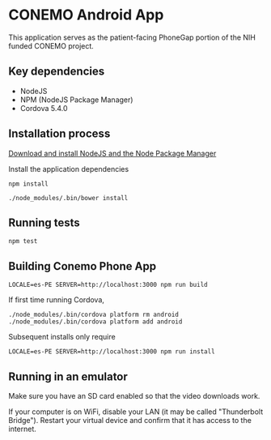 # CONEMO Android App

This application serves as the patient-facing PhoneGap portion of the NIH funded
CONEMO project.

## Key dependencies

- NodeJS
- NPM (NodeJS Package Manager)
- Cordova 5.4.0

## Installation process

[Download and install NodeJS and the Node Package Manager](http://nodejs.org/download/)

Install the application dependencies

`npm install`

`./node_modules/.bin/bower install`

## Running tests

`npm test`

## Building Conemo Phone App

```
LOCALE=es-PE SERVER=http://localhost:3000 npm run build
```

If first time running Cordova,

`./node_modules/.bin/cordova platform rm android`
`./node_modules/.bin/cordova platform add android`

Subsequent installs only require

```
LOCALE=es-PE SERVER=http://localhost:3000 npm run install
```

## Running in an emulator

Make sure you have an SD card enabled so that the video downloads work.

If your computer is on WiFi, disable your LAN (it may be called "Thunderbolt Bridge").
Restart your virtual device and confirm that it has access to the internet.
